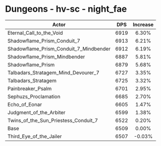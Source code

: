 # Dungeons - hv-sc - night_fae
| Actor | DPS | Increase |
|---|:---:|:---:|
|Eternal_Call_to_the_Void|6919|6.30%|
|Shadowflame_Prism_Conduit_7|6913|6.21%|
|Shadowflame_Prism_Conduit_7_Mindbender|6912|6.19%|
|Shadowflame_Prism_Mindbender|6887|5.81%|
|Shadowflame_Prism|6879|5.68%|
|Talbadars_Stratagem_Mind_Devourer_7|6727|3.35%|
|Talbadars_Stratagem|6725|3.32%|
|Painbreaker_Psalm|6701|2.95%|
|Sephuzs_Proclamation|6685|2.70%|
|Echo_of_Eonar|6605|1.47%|
|Judgment_of_the_Arbiter|6599|1.38%|
|Twins_of_the_Sun_Priestess_Conduit_7|6522|0.20%|
|Base|6509|0.00%|
|Third_Eye_of_the_Jailer|6507|-0.03%|
